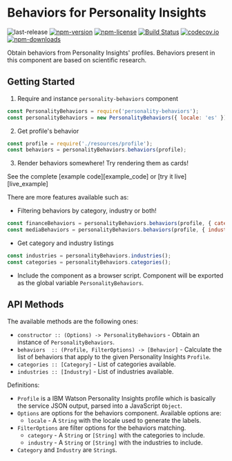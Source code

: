 # Behaviors for Personality Insights
![last-release](https://img.shields.io/github/tag/personality-insights/behaviors.svg)
[![npm-version](https://img.shields.io/npm/v/personality-behaviors.svg)](https://www.npmjs.com/package/personality-behaviors)
[![npm-license](https://img.shields.io/npm/l/personality-behaviors.svg)](https://www.npmjs.com/package/personality-behaviors)
[![Build Status](https://travis-ci.org/personality-insights/behaviors.svg?branch=master)](https://travis-ci.org/personality-insights/behaviors)
[![codecov.io](https://codecov.io/github/personality-insights/behaviors/coverage.svg?branch=master)](https://codecov.io/github/personality-insights/behaviors?branch=master)
[![npm-downloads](https://img.shields.io/npm/dm/personality-behaviors.svg)](https://www.npmjs.com/package/personality-behaviors)

Obtain behaviors from Personality Insights' profiles. Behaviors present in this component are based on scientific research.

## Getting Started

1. Require and instance `personality-behaviors` component
```JavaScript
const PersonalityBehaviors = require('personality-behaviors');
const personalityBehaviors = new PersonalityBehaviors({ locale: 'es' });
```

2. Get profile's behavior
```JavaScript
const profile = require('./resources/profile');
const behaviors = personalityBehaviors.behaviors(profile);
```

3. Render behaviors somewhere! Try rendering them as cards!

See the complete [example code][example_code] or [try it live][live_example]

There are more features available such as:

- Filtering behaviors by category, industry or both!
```JavaScript
const financeBehaviors = personalityBehaviors.behaviors(profile, { category: ['finance'] });
const mediaBehaviors = personalityBehaviors.behaviors(profile, { industry: ['media'] });
```

- Get category and industry listings
```JavaScript
const industries = personalityBehaviors.industries();
const categories = personalityBehaviors.categories();
```

- Include the component as a browser script. Component will be exported as the global variable `PersonalityBehaviors`.

## API Methods

The available methods are the following ones:
  - `constructor :: (Options) -> PersonalityBehaviors` - Obtain an instance of `PersonalityBehaviors`.
  - `behaviors  :: (Profile, FilterOptions) -> [Behavior]` - Calculate the list of behaviors that apply to the given Personality Insights `Profile`.
  - `categories :: [Category]` - List of categories available.
  - `industries :: [Industry]` - List of industries available.

Definitions:
 - `Profile` is a IBM Watson Personality Insights profile which is basically the service JSON output, parsed into a JavaScript `Object`.
 - `Options` are options for the behaviors component. Available options are:
   - `locale` - A `String` with the locale used to generate the labels.
 - `FilterOptions` are filter options for the behaviors matching.
   - `category` - A `String` or `[String]` with the categories to include.
   - `industry` - A `String` or `[String]` with the industries to include.
 - `Category` and `Industry` are `String`s.
